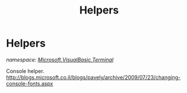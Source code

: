 ﻿---
title: Helpers
---

# Helpers
_namespace: [Microsoft.VisualBasic.Terminal](N-Microsoft.VisualBasic.Terminal.html)_

Console helper. http://blogs.microsoft.co.il/blogs/pavely/archive/2009/07/23/changing-console-fonts.aspx




